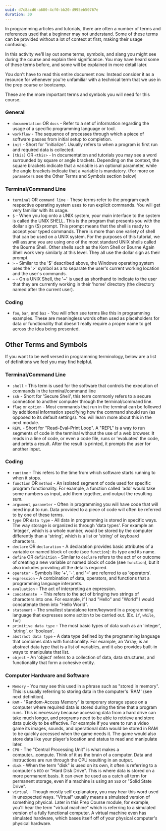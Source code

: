 ```yaml
---
uuid: d7c8acd6-a680-4cf0-bb20-d995eb50767e 
duration: 30
---
```


In programming articles and tutorials, there are often a number of terms and references used that a beginner may not understand. Some of these terms can be provided without a lot of context at first, making their usage confusing.

In this activity we'll lay out some terms, symbols, and slang you might see during the course and explain their significance. You may have heard some of these terms before, and some will be explained in more detail later.

You don't have to read this entire document now. Instead consider it as a resource for whenever you're unfamiliar with a technical term that we use in the prep course or bootcamp.

These are the more important terms and symbols you will need for this course.

### General

* `documentation` OR `docs` - Refer to a set of information regarding the usage of a specific programming language or tool.
* `workflow` - The sequence of processes through which a piece of software passes from initial setup to completion.
* `init` - Short for "initialize". Usually refers to when a program is first run and required data is collected.
* `[this]` OR `<this>` - In documentation and tutorials you may see a word surrounded by square or angle brackets. Depending on the context, the square brackets indicate that a variable is an optional parameter, while the angle brackets indicate that a variable is mandatory. (For more on `parameters` see the Other Terms and Symbols section below)

### Terminal/Command Line

* `terminal` OR `command line` - These terms refer to the program each respective operating system uses to run explicit commands. You will get very familiar with its usage.
* `$` - When you log onto a UNIX system, your main interface to the system is called the UNIX SHELL. This is the program that presents you with the dollar sign ($) prompt. This prompt means that the shell is ready to accept your typed commands. There is more than one variety of shell that can be used on a UNIX system. For the purposes of this tutorial, we will assume you are using one of the most standard UNIX shells called the Bourne Shell. Other shells such as the Korn Shell or Bourne Again Shell work very similarly at this level. They all use the dollar sign as their prompt.
* `>` - Similar to the '$' described above, the Windows operating system uses the '>' symbol as a to separate the user's current working location and the user's commands.
* `~` - On a UNIX Shell, the '~' is used as shorthand to indicate to the user that they are currently working in their 'home' directory (the directory named after the current user).

### Coding

* `foo`, `bar`, and `baz` - You will often see terms like this in programming examples. These are meaningless words often used as placeholders for data or functionality that doesn't really require a proper name to get across the idea being presented.


## Other Terms and Symbols

If you want to be well versed in programming terminology, below are a list of definitions we feel you may find helpful.

### Terminal/Command Line

* `shell` - This term is used for the software that controls the execution of commands in the terminal/command line
* `ssh` - Short for 'Secure Shell', this term commonly refers to a secure connection to another computer through the terminal/command line.
* `flag` or `option` - Most commands that run in the terminal can be followed by additional information specifying how the command should run (as opposed to its default settings). You will learn more about this in the next module. 
* `REPL` - Short for "Read–Eval–Print Loop". A "REPL" is a way to run segments of code in the terminal without the use of a web browser. It reads in a line of code, or even a code file, runs or 'evaluates' the code, and prints a result. After the result is printed, it prompts the user for another input.  

### Coding

* `runtime` - This refers to the time from which software starts running to when it stops.
* `function` OR `method` - An isolated segment of code used for specific program functionality. For example, a function called 'add' would take some numbers as input, add them together, and output the resulting sum. 
* `argument`, `parameter` - Often in programming you will have code that will need input to run. Data provided to a piece of code will often be referred to by one of these terms.
* `type` OR `data type` - All data in programming is stored in specific ways. The way storage is organized is through 'data types'. For example an 'integer', which is a whole number, would be stored by the computer differently than a 'string', which is a list or 'string' of keyboard characters.
* `declare` OR `declaration` - A declaration provides basic attributes of a variable or named block of code (see `function`): its type and its name.
* `define` OR `definition` - Similar to `declare` refers to the act of or outcome of creating a new variable or named block of code (see `function`), but it also includes providing all the details required.
* `operator` - Symbols like '+', '-', and '=' are referred to as 'operators'.
* `expression` - A combination of data, operators, and functions that a programming language interprets.
* `evaluation` - The act of interpreting an expression.
* `concatenate ` - This refers to the act of bringing two strings of characters into one. For example, if I had "Hello" and "World" I would concatenate  them into "Hello World".
* `statement` - The smallest standalone term/keyword in a programming language that expresses some action to be carried out. (Ex. `if`, `while`, `for`)
* `primitive data type` - The most basic types of data such as an 'integer', 'string', or 'boolean'.
* `abstract data type` - A data type defined by the programming language that combines data with functionality. For example, an 'Array; is an abstract data type that is a list of variables, and it also provides built-in ways to manipulate that list. 
* `object` - An 'object' refers to a collection of data, data structures, and functionality that form a cohesive entity. 

### Computer Hardware and Software 

* `Memory` - You may see this used in a phrase such as "stored in memory". This is usually referring to storing data in the computer's 'RAM' (see next definition).
* `RAM` - "Random-Access Memory" is temporary storage space on a computer where required data is stored during the time that a program runs. This is necessary because accessing data from a hard drive can take much longer, and programs need to be able to retrieve and store data quickly to be effective. For example if you were to run a video game its images, sounds, and operational data would be stored in RAM to be quickly accessed when the game needs it. The game would also store data like your player's location and status to read and manipulate later.
* `CPU` - The "Central Processing Unit" is what makes a computer...compute. Think of it as the brain of a computer. Data and instructions are run through the CPU resulting in an output.
* `disk` - When the term "disk" is used on its own, it often is referring to a computer's `HDD` or "Hard Disk Drive". This is where data is stored on a more permanent basis. It can even be used as a catch all term for permanent storage, even if a machine is using an `SSD` or "Solid State Drive".
* `virtual` - Though mostly self explanatory, you may hear this word used in unexpected ways. "Virtual" usually means a simulated version of something physical. Later in this Prep Course module, for example, you'll hear the term "virtual machine" which is referring to a simulated version of a fully functional computer. A virtual machine even has simulated hardware, which bases itself off of your physical computer's physical hardware.
